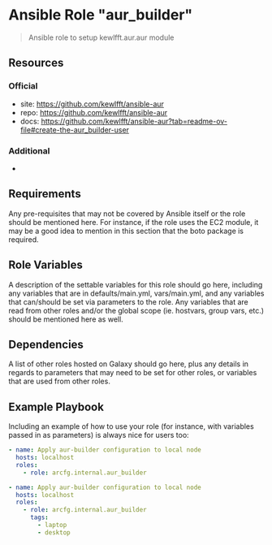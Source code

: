 # Ansible Role "aur_builder"

> Ansible role to setup kewlfft.aur.aur module

## Resources

### Official

- site: https://github.com/kewlfft/ansible-aur
- repo: https://github.com/kewlfft/ansible-aur
- docs: https://github.com/kewlfft/ansible-aur?tab=readme-ov-file#create-the-aur_builder-user

### Additional

-

## Requirements

Any pre-requisites that may not be covered by Ansible itself or the role should be mentioned here. For instance, if the
role uses the EC2 module, it may be a good idea to mention in this section that the boto package is required.

## Role Variables

A description of the settable variables for this role should go here, including any variables that are in
defaults/main.yml, vars/main.yml, and any variables that can/should be set via parameters to the role. Any variables
that are read from other roles and/or the global scope (ie. hostvars, group vars, etc.) should be mentioned here as
well.

## Dependencies

A list of other roles hosted on Galaxy should go here, plus any details in regards to parameters that may need to be set
for other roles, or variables that are used from other roles.

## Example Playbook

Including an example of how to use your role (for instance, with variables passed in as parameters) is always nice for
users too:

```yaml
- name: Apply aur-builder configuration to local node
  hosts: localhost
  roles:
    - role: arcfg.internal.aur_builder
```

```yaml
- name: Apply aur-builder configuration to local node
  hosts: localhost
  roles:
    - role: arcfg.internal.aur_builder
      tags:
        - laptop
        - desktop
```
